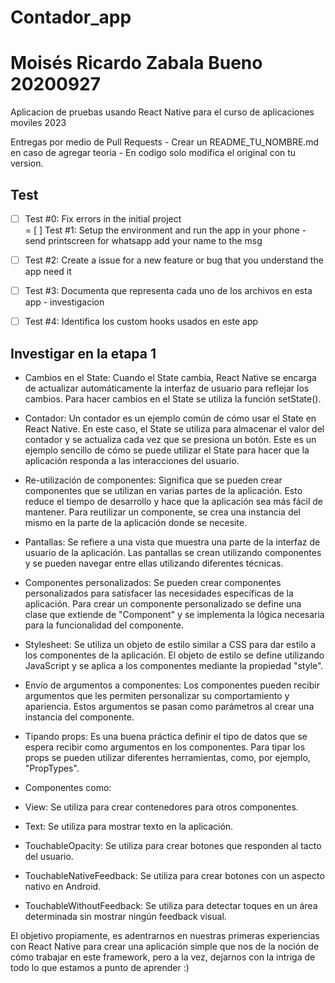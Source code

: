 # Contador_app

# Moisés Ricardo Zabala Bueno 20200927

Aplicacion de pruebas usando React Native para el curso de aplicaciones moviles 2023


Entregas por medio de Pull Requests - Crear un README_TU_NOMBRE.md en caso de agregar teoria - En codigo solo modifica el original con tu version. 

## Test 
- [ ] Test #0: Fix errors in the initial project    
= [ ] Test #1: Setup the environment and run the app in your phone - send printscreen for whatsapp add your name to the msg
- [ ] Test #2: Create a issue for a new feature or bug that you understand the app need it   
- [ ] Test #3: Documenta que representa cada uno de los archivos en esta app - investigacion
- [ ] Test #4: Identifica los custom hooks usados en este app


## Investigar en la etapa 1



- Cambios en el State: Cuando el State cambia, React Native se encarga de actualizar automáticamente la interfaz de usuario para reflejar los cambios. Para hacer cambios en el State se utiliza la función setState().

- Contador: Un contador es un ejemplo común de cómo usar el State en React Native. En este caso, el State se utiliza para almacenar el valor del contador y se actualiza cada vez que se presiona un botón. Este es un ejemplo sencillo de cómo se puede utilizar el State para hacer que la aplicación responda a las interacciones del usuario.

- Re-utilización de componentes: Significa que se pueden crear componentes que se utilizan en varias partes de la aplicación. Esto reduce el tiempo de desarrollo y hace que la aplicación sea más fácil de mantener. Para reutilizar un componente, se crea una instancia del mismo en la parte de la aplicación donde se necesite.

- Pantallas: Se refiere a una vista que muestra una parte de la interfaz de usuario de la aplicación. Las pantallas se crean utilizando componentes y se pueden navegar entre ellas utilizando diferentes técnicas.

- Componentes personalizados: Se pueden crear componentes personalizados para satisfacer las necesidades específicas de la aplicación. Para crear un componente personalizado se define una clase que extiende de "Component" y se implementa la lógica necesaria para la funcionalidad del componente.

- Stylesheet: Se utiliza un objeto de estilo similar a CSS para dar estilo a los componentes de la aplicación. El objeto de estilo se define utilizando JavaScript y se aplica a los componentes mediante la propiedad "style".

- Envío de argumentos a componentes: Los componentes pueden recibir argumentos que les permiten personalizar su comportamiento y apariencia. Estos argumentos se pasan como parámetros al crear una instancia del componente.

- Tipando props: Es una buena práctica definir el tipo de datos que se espera recibir como argumentos en los componentes. Para tipar los props se pueden utilizar diferentes herramientas, como, por ejemplo, "PropTypes".


- Componentes como:


- View: Se utiliza para crear contenedores para otros componentes.

- Text: Se utiliza para mostrar texto en la aplicación.

- TouchableOpacity: Se utiliza para crear botones que responden al tacto del usuario.

- TouchableNativeFeedback: Se utiliza para crear botones con un aspecto nativo en Android.

- TouchableWithoutFeedback: Se utiliza para detectar toques en un área determinada sin mostrar ningún feedback visual.


El objetivo propiamente, es adentrarnos en nuestras primeras experiencias con React Native para crear una aplicación simple que nos de la noción de cómo trabajar en este framework, pero a la vez, dejarnos con la intriga de todo lo que estamos a punto de aprender :)